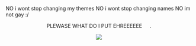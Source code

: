 NO i wont stop changing my themes NO i wont stop changing names NO im not gay :/

<p align=center> PLEWASE WHAT DO I PUT EHREEEEEE⠀⠀. <p align=center>

<p align="center">
  <img src="https://64.media.tumblr.com/846403a457d4c9bc248c6a911c748c0e/63b3918d2ef36548-f4/s540x810/02abcca49b8843594c091f66228e4af3b669bcc8.gifv"/>
</p>
